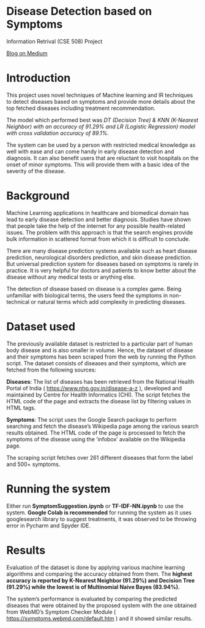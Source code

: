 # Disease Detection based on Symptoms
Information Retrival (CSE 508) Project

[Blog on Medium](https://rahul-maheshmaheshwari.medium.com/disease-detection-based-on-symptoms-with-treatment-recommendation-with-scrapped-data-set-54e6be60a3d1)

# Introduction
This project uses novel techniques of Machine learning and IR techniques to detect diseases based on symptoms and provide more details about the top fetched diseases including treatment recommendation.

The model which performed best was _DT (Decision Tree) & KNN (K-Nearest Neighbor) with an accuracy of 91.29% and LR (Logistic Regression) model with cross validation accuracy of 89.1%._

The system can be used by a person with restricted medical knowledge as well with ease and can come handy in early disease detection and diagnosis. It can also benefit users that are reluctant to visit hospitals on the onset of minor symptoms. This will provide them with a basic idea of the severity of the disease.

# Background
Machine Learning applications in healthcare and biomedical domain has lead to early disease detection and better diagnosis. Studies have shown that people take the help of the internet for any possible health-related issues. The problem with this approach is that the search engines provide bulk information in scattered format from which it is difficult to conclude.

There are many disease prediction systems available such as heart disease prediction, neurological disorders prediction, and skin disease prediction. But universal prediction system for diseases based on symptoms is rarely in practice. It is very helpful for doctors and patients to know better about the disease without any medical tests or anything else.

The detection of disease based on disease is a complex game. Being unfamiliar with biological terms, the users feed the symptoms in non-technical or natural terms which add complexity in predicting diseases.

# Dataset used

The previously available dataset is restricted to a particular part of human body disease and is also smaller in volume. Hence, the dataset of disease and their symptoms has been scraped from the web by running the Python script. The dataset consists of diseases and their symptoms, which are fetched from the following sources:

**Diseases**: The list of diseases has been retrieved from the National Health Portal of India ( https://www.nhp.gov.in/disease-a-z ), developed and maintained by Centre for Health Informatics (CHI). The script fetches the HTML code of the page and extracts the disease list by filtering values in HTML tags.

**Symptoms**: The script uses the Google Search package to perform searching and fetch the disease’s Wikipedia page among the various search results obtained. The HTML code of the page is processed to fetch the symptoms of the disease using the ’infobox’ available on the Wikipedia page.

The scraping script fetches over 261 different diseases that form the label and 500+ symptoms.

# Running the system

Either run **SymptomSuggestion.ipynb** or **TF-IDF-NN.ipynb** to use the system. **Google Colab is recommended** for running the system as it uses googlesearch library to suggest treatments, it was observed to be throwing error in Pycharm and Spyder IDE.

# Results

Evaluation of the dataset is done by applying various machine learning algorithms and comparing the accuracy obtained from them. The **highest accuracy is reported by K-Nearest Neighbor (91.29%) and Decision Tree (91.29%) while the lowest is of Multinomial Naive Bayes
(83.94%).**

The system’s performance is evaluated by comparing the predicted diseases that were obtained by the proposed system with the one obtained from WebMD’s Symptom Checker Module ( https://symptoms.webmd.com/default.htm ) and it showed similar results.


